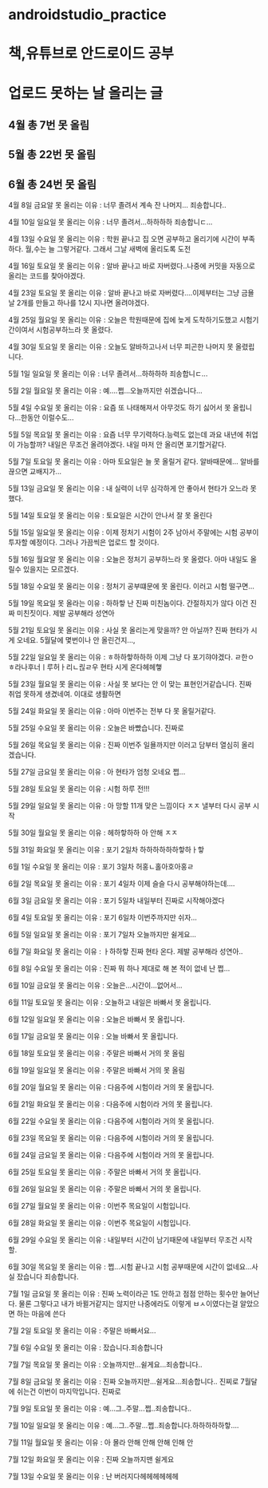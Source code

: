 # androidstudio_practice
# 책,유튜브로 안드로이드 공부
# 업로드 못하는 날 올리는 글
## 4월 총 7번 못 올림
## 5월 총 22번 못 올림
## 6월 총 24번 못 올림
<p> 4월 8일 금요알 못 올리는 이유 : 너무 졸려서 계속 잔 나머지... 죄송합니다..</p>
<p> 4월 10일 일요일 못 올리는 이유 : 너무 졸려서...하하하하 죄송합니ㄷ...</p>
<p> 4월 13일 수요일 못 올리는 이유 : 학원 끝나고 집 오면 공부하고 올리기에 시간이 부족하다. 월,수는 늘 그렇거같다. 그래서 그날 새벽에 올리도록 도전</p>
<p> 4월 16일 토요일 못 올리는 이유 : 알바 끝나고 바로 자버렸다..나중에 커밋을 자동으로 올리는 코드를 찾아야겠다.</p>
<p> 4월 23일 토요일 못 올리는 이유 : 알바 끝나고 바로 자버렸다....이제부터는 그냥 금욜날 2개를 만들고 하나를 12시 지나면 올려야겠다.</p>
<p> 4월 25일 월요일 못 올리는 이유 : 오늘은 학원때문에 집에 늦게 도착하기도했고 시험기간이여서 시험공부하느라 못 올렸다.</p> 
<p> 4월 30일 토요일 못 올리는 이유 : 오늘도 알바하고나서 너무 피곤한 나머지 못 올렸립니다.</p> 
<p> 5월 1일 일요일 못 올리는 이유 : 너무 졸려서...하하하하 죄송합니ㄷ...</p>
<p> 5월 2일 월요일 못 올리는 이유 : 예....쩝...오늘까지만 쉬겠습니다...</p>
<p> 5월 4일 수요일 못 올리는 이유 : 요즘 또 나태해져서 아무것도 하기 싫어서 못 올립니다...한동안 이럴수도...</p> 
<p> 5월 5일 목요일 못 올리는 이유 : 요즘 너무 무기력하다.능력도 없는데 과요 내년에 취업이 가능할까? 내일은 무조건 올려야겠다. 내일 마저 안 올리면 포기할거같다.</p>
<p> 5월 7일 토요일 못 올리는 이유 : 아마 토요일은 늘 못 올릴거 같다. 알바때문에... 알바를 끊으면 교배지가...</p>
<p> 5월 13일 금요일 못 올리는 이유 : 내 실력이 너무 심각하게 안 좋아서 현타가 오느라 못했다.</p>
<p> 5월 14일 토요일 못 올리는 이유 : 토요일은 시간이 안나서 잘 못 올린다</p>
<p> 5월 15일 일요일 못 올리는 이유 : 이제 정처기 시험이 2주 남아서 주말에는 시험 공부이 투자할 예정이다. 그러나 가끔씩은 업로드 할 것이다.</p>
<p> 5월 16일 월요알 못 올리는 이유 : 오늘은 정처기 공부하느라 못 올렸다. 아마 내일도 올릴수 있을지는 모르겠다.</p>
<p> 5월 18일 수요일 못 올리는 이유 : 정처기 공부떄문에 못 올린다. 이러고 시험 떨구면...</p>
<p> 5월 19일 목요일 못 올라는 이유 : 하하핳 난 진짜 미친놈이다. 간절하지가 않다 이건 진짜 미친짓이다. 제발 공부해라 성연아</p>
<p> 5월 21일 토요일 못 올리는 이유 : 사실 못 올리는게 맞을까? 안 아닐까? 진짜 현타가 시게 오네요. 5월달에 몇번이나 안 올린건지...,</p>
<p> 5월 22일 일요일 못 올리는 이유 : ㅎ하하핳하하하 이제 그냥 다 포기햐야겠다. ㄹ한ㅇㅎ라나후너ㅣ루허ㅏ리ㄴ릲ㄹ우 현타 시게 온다헤헤햏</p>
<p> 5월 23일 월요일 못 올리는 이유 : 사실 못 보다는 안 이 맞는 표현인거같습니다. 진짜 취업 못하게 생겼네여. 이대로 생활하면</p>
<p> 5월 24일 화요일 못 올리는 이유 : 아마 이번주는 전부 다 못 올릴거같다.</p>
<p> 5월 25일 수요일 못 올리는 이유 : 오늘은 바빴습니다. 진짜로</p>
<p> 5월 26일 목요일 못 올리는 이유 : 진짜 이번주 일욜까지만 이러고 담부터 열심히 올리겠습니다.</p>
<p> 5월 27일 금요일 못 올리는 이유 : 아 현타가 엄청 오네요 쩝...</p>
<p> 5월 28일 토요일 못 올리는 이유 : 시험 하루 전!!!</p>
<p> 5월 29일 일요일 못 올리는 이유 : 아 망할 11개 맞은 느낌이다 ㅈㅈ 낼부터 다시 공부 시작</p>
<p> 5월 30일 월요일 못 올리는 이유 : 헤하핳하하 아 안해 ㅈㅈ</p>
<p> 5월 31일 화요일 못 올리는 이유 : 포기 2일차 하하하하하하핳하ㅏ핳 </p>
<p> 6월 1일 수요일 못 올리는 이유 : 포기 3일차 허홍ㄴ홀아호아홍ㄹ </p>
<p> 6월 2일 목요일 못 올리는 이유 : 포기 4일차 이제 슬슬 다시 공부해야하는데....</p>
<p> 6월 3일 금요일 못 올리는 이유 : 포기 5일차 내일부터 진짜로 시작해야겠다</p> 
<p> 6월 4일 토요일 못 올리는 이유 : 포기 6일차 이번주까지만 쉬자...</p>
<p> 6월 5일 일요일 못 올리는 이유 : 포기 7일차 오늘까지만 쉴게요...</p>
<p> 6월 7일 화요일 못 올리는 이유 : ㅏ하하핳 진짜 현타 온다. 제발 공부해라 성연아..</p>
<p> 6월 8일 수요일 못 올리는 이유 : 진짜 뭐 하나 제대로 해 본 적이 없네 난 쩝...</p>
<p> 6월 10일 금요일 못 올리는 이유 : 오늘은...시간이...없어서...</p>
<p> 6월 11일 토요일 못 올리는 이유 : 오늘하고 내일은 바빠서 못 올립니다.</p>
<p> 6월 12일 일요일 못 올리는 이유 : 오늘은 바빠서 못 올립니다.</p>
<p> 6월 17일 금요일 못 올리는 이유 : 오늘 바빠서 못 올립니다.</p>
<p> 6월 18일 토요일 못 올리는 이유 : 주말은 바빠서 거의 못 올림</p>
<p> 6월 19일 일요일 못 올리는 이유 : 주말은 바빠서 거의 못 올림</p>
<p> 6월 20일 월요일 못 올리는 이유 : 다음주에 시험이라 거의 못 올립니다.</p>
<p> 6월 21일 화요일 못 올리는 이유 : 다음주에 시험이라 거의 못 올립니다.</p>
<p> 6월 22일 수요일 못 올리는 이유 : 다음주에 시험이라 거의 못 올립니다.</p>
<p> 6월 23일 목요일 못 올리는 이유 : 다음주에 시험이라 거의 못 올립니다.</p>
<p> 6월 24일 금요일 못 올리는 이유 : 다음주에 시험이라 거의 못 올립니다.</p>
<p> 6월 25일 토요일 못 올리는 이유 : 주말은 바빠서 거의 못 올립니다.</p>
<p> 6월 26일 일요일 못 올리는 이유 : 주말은 바빠서 거의 못 올립니다.</p>
<p> 6월 27일 월요일 못 올리는 이유 : 이번주 목요일이 시험입니다.</p>
<p> 6월 28일 화요일 못 올리는 이유 : 이번주 목요일이 시험입니다.</p>
<p> 6월 29일 수요일 못 올리는 이유 : 내일부터 시간이 남기때문에 내일부터 무조건 시작할.</p>
<p> 6월 30일 목요일 못 올리는 이유 : 쩝...시험 끝나고 시험 공부때문에 시간이 없네요...사실 잤습니다 죄송합니다.</p>
<p> 7월 1일 금요일 못 올리는 이유 : 진짜 노력이라곤 1도 안하고 점점 안하는 횟수만 늘어난다. 물론 그렇다고 내가 바뀔거같지는 않지만 나중에라도 이렇게 ㅂㅅ이였다는걸 알았으면 하는 마음에 쓴다</p>
<p> 7월 2일 토요일 못 올리는 이유 : 주말은 바빠서요...</p>
<p> 7월 6일 수요일 못 올리는 이유 : 잤습니다.죄송합니다</p>
<p> 7월 7일 목요일 못 올리는 이유 : 오늘까지만...쉴게요...죄송합니다..</p>
<p> 7월 8일 금요일 못 올리는 이유 : 진짜 오늘까지만...쉴게요...죄송합니다.. 진찌로 7월달에 쉬는건 이번이 마지막입니다. 진짜로</p>
<p> 7월 9일 토요일 못 올리는 이유 : 예...그..주말...쩝..죄송합니다..</p>
<p> 7월 10일 일요일 못 올리는 이유 : 예...그..주말...쩝..죄송합니다.하하하하하핳....</p>
<p> 7월 11일 월요일 못 올리는 이유 : 아 몰라 안해 안해 안해 인해 안</p>
<p> 7월 12일 화요일 못 올리는 이유 : 진짜 오늘까지맨 쉴게요</p>
<p> 7월 13일 수요일 못 올리는 이유 : 난 버러지다헤헤헤헤헤헤</p>
